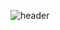 ![header](https://keeemhs.vercel.app/api?type=cylinder&color=auto&height=300&section=header&text=capsule%20render&fontSize=90&animation=fadeIn&fontAlignY=38&desc=Welcome%20to%20keeemhs%20github&descAlignY=51&descAlign=62)
